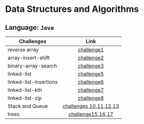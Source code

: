 # Data Structures and Algorithms

## Language: `Java`

| Challenges  |      Link     | 
|----------|:-------------:|
| reverse array |[challenge1](https://github.com/Marahmusleh/data-structures-and-algorithms/blob/main/java/arrayReverse1/README.md)| 
|array-insert-shift | [challenge2](https://github.com/Marahmusleh/data-structures-and-algorithms/blob/main/java/arrayInsertShift/README.md)| 
|binary-array-search|[challenge3](https://github.com/Marahmusleh/data-structures-and-algorithms/blob/main/java/array-binary-search/README.md) |
|linked-list|[challenge5](https://github.com/Marahmusleh/data-structures-and-algorithms/blob/main/java/linked-list/README.md)|
|linked-list-insertions|[challenge6](https://github.com/Marahmusleh/data-structures-and-algorithms/blob/linked-list-insertions/java/linked-list/README.md)|
|linked-list-kth|[challenge7](https://github.com/Marahmusleh/data-structures-and-algorithms/blob/main/java/linked-list/README.md)|
|linked-list-zip|[challenge8](https://github.com/Marahmusleh/data-structures-and-algorithms/blob/main/java/linked-list/README.md)|
|Stack and Queue|[challenges 10,11,12,13](https://github.com/Marahmusleh/data-structures-and-algorithms/blob/main/java/StackAndQueue/README.md)|
|trees|[challenge15,16,17](https://github.com/Marahmusleh/data-structures-and-algorithms/blob/main/trees/README.md)|


 
